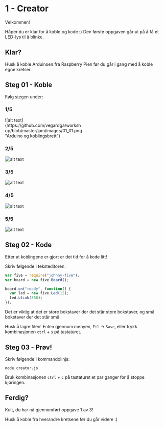 # 1 - Creator
Velkommen!

Håper du er klar for å koble og kode :) Den første oppgaven går ut på å få et LED-lys til å blinke.

## Klar?
Husk å koble Arduinoen fra Raspberry Pien før du går i gang med å koble egne kretser.

## Steg 01 - Koble
Følg stegen under:

### 1/5
<div style="width: 50%" markdown="1">
![alt text](https://github.com/vegardga/workshop/blob/master/jam/images/01_01.png "Arduino og koblingsbrett")
</div>

### 2/5
![alt text](https://github.com/vegardga/workshop/blob/master/jam/images/01_02.png "LED")

### 3/5
![alt text](https://github.com/vegardga/workshop/blob/master/jam/images/01_03.png "Motstand")

### 4/5
![alt text](https://github.com/vegardga/workshop/blob/master/jam/images/01_04.png "Jord")

### 5/5
![alt text](https://github.com/vegardga/workshop/blob/master/jam/images/01_05.png "GPIO")

## Steg 02 - Kode
Etter at koblingene er gjort er det tid for å kode litt!

Skriv følgende i teksteditoren:
```javascript
var five = require("johnny-five");
var board = new five.Board();

board.on("ready", function() {
  var led = new five.Led(12);
  led.blink(500);
});
```

Det er viktig at det er store bokstaver der det står store bokstaver, og små bokstaver der det står små.

Husk å lagre filen! Enten gjennom menyen, `Fil` -> `Save`, eller trykk kombinasjonen `ctrl` + `s` på tastaturet.

## Steg 03 - Prøv!
Skriv følgende i kommandolinja:
```
node creator.js
```

Bruk kombinasjonen `ctrl` + `c` på tastaturet et par ganger for å stoppe kjøringen.

## Ferdig?
Kult, du har nå gjennomført oppgave 1 av 3!

Husk å koble fra hverandre kretsene før du går videre :)
